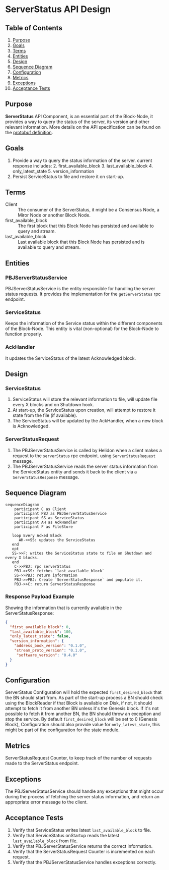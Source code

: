 # ServerStatus API Design

## Table of Contents

1. [Purpose](#purpose)
2. [Goals](#goals)
3. [Terms](#terms)
4. [Entities](#entities)
5. [Design](#design)
6. [Sequence Diagram](#sequence-diagram)
7. [Configuration](#configuration)
8. [Metrics](#metrics)
9. [Exceptions](#exceptions)
10. [Acceptance Tests](#acceptance-tests)

## Purpose

**ServerStatus** API Component, is an essential part of the Block-Node, it provides a way to query the status of the server, its version and other relevant information.
More details on the API specification can be found on the [protobuf definition](https://github.com/hashgraph/hedera-protobufs/blob/main/block/block_service.proto#L874-L882).

## Goals

1. Provide a way to query the status information of the server. current response includes:
   2. first_available_block
   3. last_available_block
   4. only_latest_state
   5. version_information
2. Persist ServiceStatus to file and restore it on start-up.

## Terms

<dl>
<dt>Client</dt><dd>The consumer of the ServerStatus, it might be a Consensus Node, a Miror Node or another Block Node.</dd>
<dt>first_available_block</dt><dd>The first block that this Block Node has persisted and available to query and stream.</dd>
<dt>last_available_block</dt><dd>Last available block that this Block Node has persisted and is available to query and stream.</dd>
</dl>

## Entities

### PBJServerStatusService

PBJServerStatusService is the entity responsible for handling the server status requests. It provides the implementation for the `getServerStatus` rpc endpoint.

### ServiceStatus

Keeps the information of the Service status within the different components of the Block-Node.
This entity is vital (non-optional) for the Block-Node to function properly.

### AckHandler

It updates the ServiceStatus of the latest Acknowledged block.

## Design

### ServiceStatus

1. ServiceStatus will store the relevant information to file, will update file every X blocks and on Shutdown hook.
2. At start-up, the ServiceStatus upon creation, will attempt to restore it state from the file (if available).
3. The ServiceStatus will be updated by the AckHandler, when a new block is Acknowledged.

### ServerStatusRequest

1. The PBJServerStatusService is called by Helidon when a client makes a request to the `serverStatus` rpc endpoint. using `ServerStatusRequest` message.
2. The PBJServerStatusService reads the server status information from the ServiceStatus entity and sends it back to the client via a `ServerStatusResponse` message.

## Sequence Diagram

```mermaid
sequenceDiagram
    participant C as Client
    participant PBJ as PBJServerStatusService
    participant SS as ServiceStatus
    participant AH as AckHandler
    participant F as FileStore

   loop Every Acked Block
      AH->>SS: updates the ServiceStatus
   end
   opt
   SS->>F: writes the ServiceStatus state to file on Shutdown and every X blocks.
   end
    C->>PBJ: rpc serverStatus
    PBJ->>SS: fetches `last_available_block`
    SS->>PBJ: return information
    PBJ->>PBJ: Create `ServerStatusResponse` and populate it.
    PBJ->>C: return ServerStatusResponse

```

### Response Payload Example

Showing the information that is currently available in the ServerStatusResponse:

```json
{
  "first_available_block": 0,
  "last_available_block": 100,
  "only_latest_state": false,
  "version_information": {
    "address_book_version": "0.1.0",
    "stream_proto_version": "0.1.0",
     "software_version": "0.4.0"
  }
}
```

## Configuration

ServerStatus Configuration will hold the expected `first_desired_block` that the BN should start from.
As part of the start-up process a BN should check using the BlockReader if that Block is available on Disk, if not,
it should attempt to fetch it from another BN unless it's the Genesis block.
If  it's not possible to fetch it from another BN, the BN should throw an exception and stop the service.
By default `first_desired_block` will be set to 0 (Genesis Block),
Configuration should also provide value for `only_latest_state`, this might be part of the configuration for the state module.

## Metrics

ServerStatusRequest Counter, to keep track of the number of requests made to the ServerStatus endpoint.

## Exceptions

The PBJServerStatusService should handle any exceptions that might occur during the process of fetching the server status information, and return an appropriate error message to the client.

## Acceptance Tests

1. Verify that ServiceStatus writes latest `last_available_block` to file.
2. Verify that ServiceStatus onStartup reads the latest `last_available_block` from file.
3. Verify that PBJServerStatusService returns the correct information.
4. Verify that the ServerStatusRequest Counter is incremented on each request.
5. Verify that the PBJServerStatusService handles exceptions correctly.
